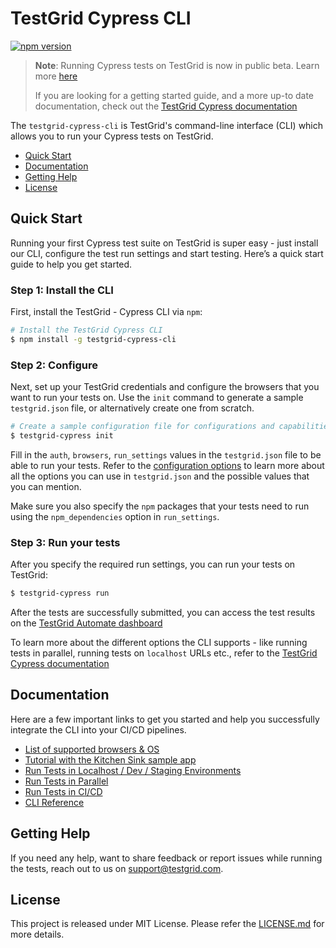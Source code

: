 # TestGrid Cypress CLI

[![npm version](https://badge.fury.io/js/testgrid-cypress-cli.svg)](https://badge.fury.io/js/testgrid-cypress-cli)

> **Note**: Running Cypress tests on TestGrid is now in public beta. Learn more [here](https://testgrid.com/automate/cypress)
>
> If you are looking for a getting started guide, and a more up-to date documentation, check out the [TestGrid Cypress documentation](https://testgrid.com/docs/automate/cypress)

The `testgrid-cypress-cli` is TestGrid's command-line interface (CLI) which
allows you to run your Cypress tests on TestGrid.

-   [Quick Start](#quick-start)
-   [Documentation](#documentation)
-   [Getting Help](#getting-help)
-   [License](#license)

## Quick Start

Running your first Cypress test suite on TestGrid is super easy - just install our CLI, configure the test run settings and start testing. Here’s a quick start guide to help you get started.

### Step 1: Install the CLI

First, install the TestGrid - Cypress CLI via `npm`:

```bash
# Install the TestGrid Cypress CLI
$ npm install -g testgrid-cypress-cli
```

### Step 2: Configure

Next, set up your TestGrid credentials and configure the browsers that you want to run your tests on. Use the `init` command to generate a sample `testgrid.json` file, or alternatively create one from scratch.

```bash
# Create a sample configuration file for configurations and capabilities
$ testgrid-cypress init
```

Fill in the `auth`, `browsers`, `run_settings` values in the `testgrid.json` file to be able to run your tests. Refer to the [configuration options](https://testgrid.com/docs/automate/cypress#configure-test-run-settings) to learn more about all the options you can use in `testgrid.json` and the possible values that you can mention.

Make sure you also specify the `npm` packages that your tests need to run using the `npm_dependencies` option in `run_settings`.

### Step 3: Run your tests

After you specify the required run settings, you can run your tests on TestGrid:

```bash
$ testgrid-cypress run
```

After the tests are successfully submitted, you can access the test results on the [TestGrid Automate dashboard](https://automate.testgrid.com/dashboard/v2)

To learn more about the different options the CLI supports - like running tests in parallel, running  tests on `localhost` URLs etc., refer to the [TestGrid Cypress documentation](https://testgrid.com/docs/automate/cypress)

## Documentation

Here are a few important links to get you started and help you  successfully integrate the CLI into your CI/CD pipelines.

-   [List of supported browsers & OS](https://testgrid.com/list-of-browsers-and-platforms?product=cypress_testing)
-   [Tutorial with the Kitchen Sink sample app](https://testgrid.com/docs/automate/cypress#sample-tutorial)
-   [Run Tests in Localhost / Dev / Staging Environments](https://testgrid.com/docs/automate/cypress#run-tests-in-dev-environments)
-   [Run Tests in Parallel](https://testgrid.com/docs/automate/cypress#run-tests-in-parallel)
-   [Run Tests in CI/CD](https://testgrid.com/docs/automate/cypress#run-tests-in-cicd)
-   [CLI Reference](https://testgrid.com/docs/automate/cypress#cli-reference)

## Getting Help

If you need any help, want to share feedback or report issues while running the tests, reach out to us on support@testgrid.com.

## License

This project is released under MIT License. Please refer the
[LICENSE.md](LICENSE.md) for more details.
